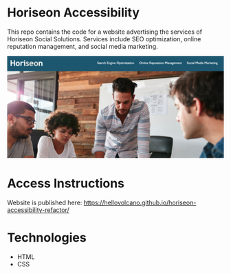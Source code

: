 # Horiseon Accessibility
This repo contains the code for a website advertising the services of Horiseon Social Solutions. Services include SEO optimization, online reputation management, and social media marketing. 

![Screenshot of Horiseon Social Solutions website](horiseon-screenshot.png)

# Access Instructions
Website is published here: https://hellovolcano.github.io/horiseon-accessibility-refactor/

# Technologies
- HTML
- CSS

